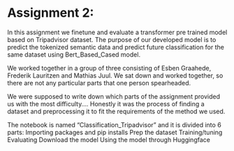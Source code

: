 # Assignment 2:
In this assignment we finetune and evaluate a transformer pre trained model based on Tripadvisor dataset. The purpose of our developed model is to predict the tokenized semantic data and predict future classification for the same dataset using Bert_Based_Cased model.

We worked together in a group of three consisting of Esben Graahede, Frederik Lauritzen and Mathias Juul. We sat down and worked together, so there are not any particular parts that one person spearheaded.

We were supposed to write down which parts of the assignment provided us with the most difficulty…. Honestly it was the process of finding a dataset and preprocessing it to fit the requirements of the method we used.

The notebook is named “Classification_Tripadvisor” and it is divided into 6 parts: Importing packages and pip installs Prep the dataset Training/tuning Evaluating Download the model Using the model through Huggingface
